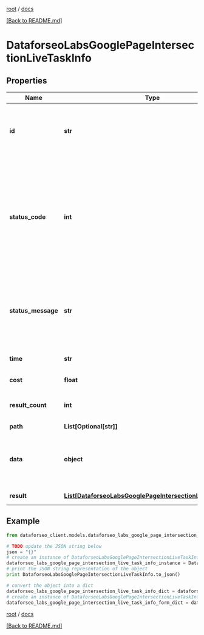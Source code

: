 [root](./../ "root") / [docs](./ "docs")

[[Back to README.md]](./../README.md "[Back to README.md]")

# DataforseoLabsGooglePageIntersectionLiveTaskInfo

## Properties

Name | Type | Description | Notes
------------ | ------------- | ------------- | -------------
**id** | **str** | task identifier unique task identifier in our system in the UUID format | [optional]
**status_code** | **int** | status code of the task generated by DataForSEO, can be within the following range: 10000-60000 you can find the full list of the response codes here | [optional]
**status_message** | **str** | informational message of the task you can find the full list of general informational messages here | [optional]
**time** | **str** | execution time, seconds | [optional]
**cost** | **float** | total tasks cost, USD | [optional]
**result_count** | **int** | number of elements in the result array | [optional]
**path** | **List[Optional[str]]** | URL path | [optional]
**data** | **object** | contains the same parameters that you specified in the POST request | [optional]
**result** | [**List[DataforseoLabsGooglePageIntersectionLiveResultInfo]**](DataforseoLabsGooglePageIntersectionLiveResultInfo.md) | array of results | [optional]

## Example

```python
from dataforseo_client.models.dataforseo_labs_google_page_intersection_live_task_info import DataforseoLabsGooglePageIntersectionLiveTaskInfo

# TODO update the JSON string below
json = "{}"
# create an instance of DataforseoLabsGooglePageIntersectionLiveTaskInfo from a JSON string
dataforseo_labs_google_page_intersection_live_task_info_instance = DataforseoLabsGooglePageIntersectionLiveTaskInfo.from_json(json)
# print the JSON string representation of the object
print DataforseoLabsGooglePageIntersectionLiveTaskInfo.to_json()

# convert the object into a dict
dataforseo_labs_google_page_intersection_live_task_info_dict = dataforseo_labs_google_page_intersection_live_task_info_instance.to_dict()
# create an instance of DataforseoLabsGooglePageIntersectionLiveTaskInfo from a dict
dataforseo_labs_google_page_intersection_live_task_info_form_dict = dataforseo_labs_google_page_intersection_live_task_info.from_dict(dataforseo_labs_google_page_intersection_live_task_info_dict)
```

  

[root](./../ "root") / [docs](./ "docs")

[[Back to README.md]](./../README.md "[Back to README.md]")
